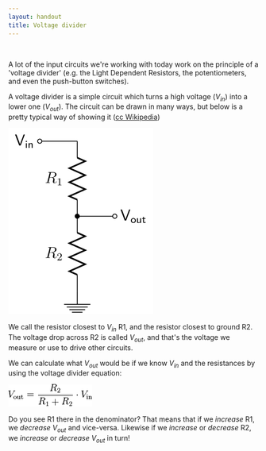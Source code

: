 ```yaml
---
layout: handout
title: Voltage divider
---
```


<br>

A lot of the input circuits we're working with today work on the principle of a 'voltage divider' (e.g. the Light Dependent Resistors, the potentiometers, and even the push-button switches).

A voltage divider is a simple circuit which turns a high voltage (*V<sub>in</sub>*) into a lower one (*V<sub>out</sub>*). The circuit can be drawn in many ways, but below is a pretty typical way of showing it (<a href='https://commons.wikimedia.org'>cc Wikipedia</a>)


![Voltage divider](../img/galileo/voltage-divider.svg "Voltage divider")


We call the resistor closest to *V<sub>in</sub>* R1, and the resistor closest to ground R2. The voltage drop across R2 is called *V<sub>out</sub>*, and that's the voltage we measure or use to drive other circuits. 


We can calculate what *V<sub>out</sub>* would be if we know *V<sub>in</sub>* and the resistances by using the voltage divider equation:


![Voltage divider equation](../img/galileo/voltage-divider-equation.png "Voltage divider equation")


Do you see R1 there in the denominator? That means that if we *increase* R1, we *decrease* *V<sub>out</sub>* and vice-versa. Likewise if we *increase* or *decrease* R2, we *increase* or *decrease* *V<sub>out</sub>* in turn!
